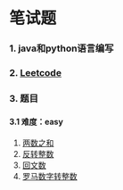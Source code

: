 # 笔试题

### 1. java和python语言编写


### 2. [Leetcode](https://leetcode-cn.com/)

### 3. 题目

#### 3.1 难度：easy

1. [两数之和](./TwoSums)
2. [反转整数](./IntegerInversion)
3. [回文数](./Palindrome)
4. [罗马数字转整数](./RomanToint)

